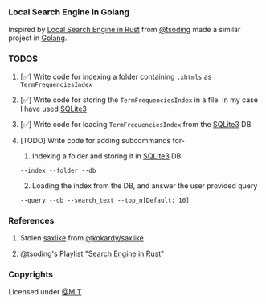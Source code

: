 ### Local Search Engine in Golang

Inspired by [Local Search Engine in Rust](https://github.com/tsoding/seroost) from [@tsoding](https://github.com/tsoding) made a similar project in [Golang](https://go.dev/).

### TODOS

1. [✅] Write code for indexing a folder containing `.xhtmls` as `TermFrequenciesIndex`

2. [✅] Write code for storing the `TermFrequenciesIndex` in a file. In my case I have used [SQLite3](https://www.sqlite.org/index.html)

3. [✅] Write code for loading `TermFrequenciesIndex` from the [SQLite3](https://www.sqlite.org/index.html) DB.

4. [TODO] Write code for adding subcommands for-
    1. Indexing a folder and storing it in [SQLite3](https://www.sqlite.org/index.html) DB.
    ```console
    --index --folder --db
    ```
    2. Loading the index from the DB, and answer the user provided query
    ```console
    --query --db --search_text --top_n[Default: 10]
    ```

### References

1. Stolen [saxlike](./saxlike/) from [@kokardy/saxlike](https://github.com/kokardy/saxlike/tree/master)

2. [@tsoding's](https://github.com/tsoding) Playlist ["Search Engine in Rust"](https://youtube.com/playlist?list=PLpM-Dvs8t0VZXC-91PpIp-eAt0WF5SKEv&si=M0LhV-bsL8jHrE5t)

### Copyrights

Licensed under [@MIT](./LICENSE)
